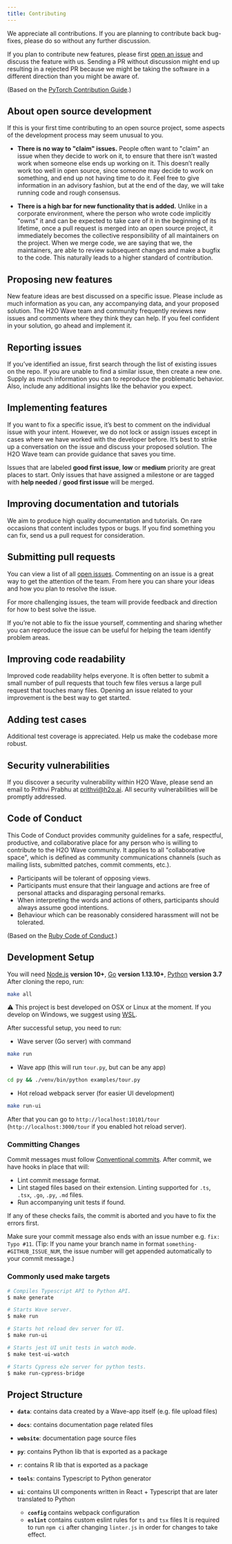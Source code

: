 ```yaml
---
title: Contributing
---
```


We appreciate all contributions. If you are planning to contribute back bug-fixes, please do so without any further discussion.

If you plan to contribute new features, please first [open an issue](https://github.com/h2oai/wave/issues/new/choose) and discuss the feature with us. Sending a PR without discussion might end up resulting in a rejected PR because we might be taking the software in a different direction than you might be aware of.

(Based on the [PyTorch Contribution Guide](https://pytorch.org/docs/stable/community/contribution_guide.html).)

## About open source development

If this is your first time contributing to an open source project, some aspects of the development process may seem unusual to you.

- **There is no way to "claim" issues.** People often want to "claim" an issue when they decide to work on it, to ensure that there isn’t wasted work when someone else ends up working on it. This doesn’t really work too well in open source, since someone may decide to work on something, and end up not having time to do it. Feel free to give information in an advisory fashion, but at the end of the day, we will take running code and rough consensus.

- **There is a high bar for new functionality that is added.** Unlike in a corporate environment, where the person who wrote code implicitly "owns" it and can be expected to take care of it in the beginning of its lifetime, once a pull request is merged into an open source project, it immediately becomes the collective responsibility of all maintainers on the project. When we merge code, we are saying that we, the maintainers, are able to review subsequent changes and make a bugfix to the code. This naturally leads to a higher standard of contribution.

## Proposing new features

New feature ideas are best discussed on a specific issue. Please include as much information as you can, any accompanying data, and your proposed solution. The H2O Wave team and community frequently reviews new issues and comments where they think they can help. If you feel confident in your solution, go ahead and implement it.

## Reporting issues

If you’ve identified an issue, first search through the list of existing issues on the repo. If you are unable to find a similar issue, then create a new one. Supply as much information you can to reproduce the problematic behavior. Also, include any additional insights like the behavior you expect.

## Implementing features

If you want to fix a specific issue, it’s best to comment on the individual issue with your intent. However, we do not lock or assign issues except in cases where we have worked with the developer before. It’s best to strike up a conversation on the issue and discuss your proposed solution. The H2O Wave team can provide guidance that saves you time.

Issues that are labeled **good first issue**, **low** or **medium** priority are great places to start. Only issues that have assigned a milestone or are tagged with **help needed** / **good first issue** will be merged.

## Improving documentation and tutorials

We aim to produce high quality documentation and tutorials. On rare occasions that content includes typos or bugs. If you find something you can fix, send us a pull request for consideration.

## Submitting pull requests

You can view a list of all [open issues](https://github.com/h2oai/wave/issues). Commenting on an issue is a great way to get the attention of the team. From here you can share your ideas and how you plan to resolve the issue.

For more challenging issues, the team will provide feedback and direction for how to best solve the issue.

If you’re not able to fix the issue yourself, commenting and sharing whether you can reproduce the issue can be useful for helping the team identify problem areas.

## Improving code readability

Improved code readability helps everyone. It is often better to submit a small number of pull requests that touch few files versus a large pull request that touches many files. Opening an issue related to your improvement is the best way to get started.

## Adding test cases

Additional test coverage is appreciated.  Help us make the codebase more robust.

## Security vulnerabilities

If you discover a security vulnerability within H2O Wave, please send an email to Prithvi Prabhu at prithvi@h2o.ai. All security vulnerabilities will be promptly addressed.

## Code of Conduct

This Code of Conduct provides community guidelines for a safe, respectful, productive, and collaborative place for any person who is willing to contribute to the H2O Wave community. It applies to all "collaborative space", which is defined as community communications channels (such as mailing lists, submitted patches, commit comments, etc.).

- Participants will be tolerant of opposing views.
- Participants must ensure that their language and actions are free of personal attacks and disparaging personal remarks.
- When interpreting the words and actions of others, participants should always assume good intentions.
- Behaviour which can be reasonably considered harassment will not be tolerated.

(Based on the [Ruby Code of Conduct](https://www.ruby-lang.org/en/conduct/).)

## Development Setup

You will need [Node.js](http://nodejs.org) **version 10+**, [Go](https://golang.org/) **version 1.13.10+**, [Python](https://www.python.org/) **version 3.7**
After cloning the repo, run:

``` bash
make all
```

:warning: This project is best developed on OSX or Linux at the moment. If you develop on Windows, we suggest using [WSL](https://docs.microsoft.com/en-us/windows/wsl/about).

After successful setup, you need to run:

- Wave server (Go server) with command

``` bash
make run
```

- Wave app (this will run `tour.py`, but can be any app)

``` bash
cd py && ./venv/bin/python examples/tour.py
```

- Hot reload webpack server (for easier UI development)

``` bash
make run-ui
```

After that you can go to `http://localhost:10101/tour` (`http://localhost:3000/tour` if you enabled hot reload server).

### Committing Changes

Commit messages must follow [Conventional commits](https://www.conventionalcommits.org/en/v1.0.0/). After commit, we have hooks in place that will:

- Lint commit message format.
- Lint staged files based on their extension. Linting supported for `.ts`, `.tsx`, `.go`, `.py`, `.md` files.
- Run accompanying unit tests if found.

If any of these checks fails, the commit is aborted and you have to fix the errors first.

Make sure your commit message also ends with an issue number e.g. `fix: Typo #11`. (Tip: If you name your branch name in format `something-#GITHUB_ISSUE_NUM`, the issue number will get appended automatically to your commit message.)

### Commonly used make targets

``` bash
# Compiles Typescript API to Python API.
$ make generate

# Starts Wave server.
$ make run

# Starts hot reload dev server for UI.
$ make run-ui

# Starts jest UI unit tests in watch mode.
$ make test-ui-watch

# Starts Cypress e2e server for python tests.
$ make run-cypress-bridge
```

## Project Structure

- **`data`**: contains data created by a Wave-app itself (e.g. file upload files)

- **`docs`**: contains documentation page related files

- **`website`**: documentation page source files

- **`py`**: contains Python lib that is exported as a package

- **`r`**: contains R lib that is exported as a package

- **`tools`**: contains Typescript to Python generator

- **`ui`**: contains UI components written in React + Typescript that are later translated to Python
  - **`config`** contains webpack configuration
  - **`eslint`** contains custom eslint rules for `ts` and `tsx` files
  It is required to run `npm ci` after changing `linter.js` in order for changes to take effect.

